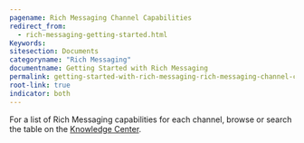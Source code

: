 ```yaml
---
pagename: Rich Messaging Channel Capabilities
redirect_from:
  - rich-messaging-getting-started.html
Keywords:
sitesection: Documents
categoryname: "Rich Messaging"
documentname: Getting Started with Rich Messaging
permalink: getting-started-with-rich-messaging-rich-messaging-channel-capabilities.html
root-link: true
indicator: both
---
```


For a list of Rich Messaging capabilities for each channel, browse or search the table on the [Knowledge Center](https://knowledge.liveperson.com/messaging-channels-messaging-channels-capabilities-comparison.html).

